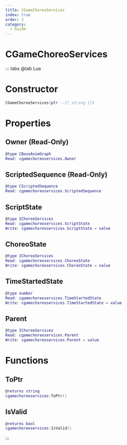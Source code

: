 ```yaml
---
title: CGameChoreoServices
index: true
order: 2
category:
  - Guide
---
```


# CGameChoreoServices

::: tabs
@tab Lua
# Constructor
```lua
CGameChoreoServices(ptr --[[ string ]])
```
# Properties
## Owner (Read-Only)
```lua
@type CBaseAnimGraph
Read: cgamechoreoservices.Owner
```
## ScriptedSequence (Read-Only)
```lua
@type CScriptedSequence
Read: cgamechoreoservices.ScriptedSequence
```
## ScriptState 
```lua
@type IChoreoServices
Read: cgamechoreoservices.ScriptState
Write: cgamechoreoservices.ScriptState = value
```
## ChoreoState 
```lua
@type IChoreoServices
Read: cgamechoreoservices.ChoreoState
Write: cgamechoreoservices.ChoreoState = value
```
## TimeStartedState 
```lua
@type number
Read: cgamechoreoservices.TimeStartedState
Write: cgamechoreoservices.TimeStartedState = value
```
## Parent 
```lua
@type IChoreoServices
Read: cgamechoreoservices.Parent
Write: cgamechoreoservices.Parent = value
```
# Functions
## ToPtr
```lua
@returns string
cgamechoreoservices:ToPtr()
```
## IsValid
```lua
@returns bool
cgamechoreoservices:IsValid()
```

:::